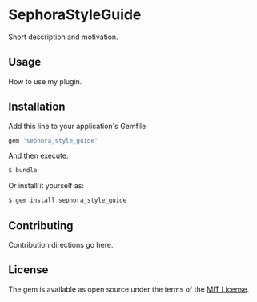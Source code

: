 # SephoraStyleGuide
Short description and motivation.

## Usage
How to use my plugin.

## Installation
Add this line to your application's Gemfile:

```ruby
gem 'sephora_style_guide'
```

And then execute:
```bash
$ bundle
```

Or install it yourself as:
```bash
$ gem install sephora_style_guide
```

## Contributing
Contribution directions go here.

## License
The gem is available as open source under the terms of the [MIT License](http://opensource.org/licenses/MIT).
